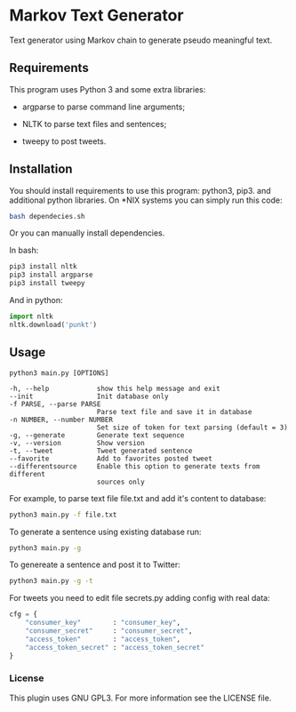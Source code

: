 # Markov Text Generator

Text generator using Markov chain to generate pseudo meaningful text.

## Requirements

This program uses Python 3 and some extra libraries:

- argparse to parse command line arguments;

- NLTK to parse text files and sentences;

- tweepy to post tweets.

## Installation

You should install requirements to use this program: python3, pip3. and additional python libraries. On *NIX systems you can simply run this code:

``` bash
bash dependecies.sh
```

Or you can manually install dependencies.

In bash:

``` bash
pip3 install nltk
pip3 install argparse
pip3 install tweepy
```

And in python:

``` python
import nltk
nltk.download('punkt')
```

## Usage

```
python3 main.py [OPTIONS]

-h, --help            show this help message and exit
--init                Init database only
-f PARSE, --parse PARSE
                      Parse text file and save it in database
-n NUMBER, --number NUMBER
                      Set size of token for text parsing (default = 3)
-g, --generate        Generate text sequence
-v, --version         Show version
-t, --tweet           Tweet generated sentence
--favorite            Add to favorites posted tweet
--differentsource     Enable this option to generate texts from different
                      sources only
```

For example, to parse text file file.txt and add it's content to database:
``` bash
python3 main.py -f file.txt
```
To generate a sentence using existing database run:
``` bash
python3 main.py -g
```
To genereate a sentence and post it to Twitter:
``` bash
python3 main.py -g -t
```
For tweets you need to edit file secrets.py adding config with real data:

``` python
cfg = { 
    "consumer_key"        : "consumer_key",
    "consumer_secret"     : "consumer_secret",
    "access_token"        : "access_token",
    "access_token_secret" : "access_token_secret"
}
```

### License
This plugin uses GNU GPL3. For more information see the LICENSE file.
